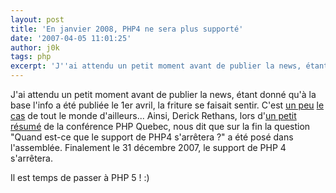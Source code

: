 ```yaml
---
layout: post
title: 'En janvier 2008, PHP4 ne sera plus supporté'
date: '2007-04-05 11:01:25'
author: j0k
tags: php
excerpt: 'J''ai attendu un petit moment avant de publier la news, étant donné qu''à la base l''info a été publiée le 1er avril, la friture se faisait sentir. C''est [un peu](http://www.prendreuncafe.com/blog/post/2007/04/02/Mettez-vous-a-PHP5-Vite) [le cas](http://moosh.et.son.brol.be/blog/index.php/2007/04/03/478-php-quebec-conference-rip-php-4-derick-rethans) de tout le      ...'
---
```


J'ai attendu un petit moment avant de publier la news, étant donné qu'à la base l'info a été publiée le 1er avril, la friture se faisait sentir. C'est [un peu](http://www.prendreuncafe.com/blog/post/2007/04/02/Mettez-vous-a-PHP5-Vite) [le cas](http://moosh.et.son.brol.be/blog/index.php/2007/04/03/478-php-quebec-conference-rip-php-4-derick-rethans) de tout le monde d'ailleurs...
Ainsi, Derick Rethans, lors d'[un petit résumé](http://derickrethans.nl/php_quebec_conference_rip_php_4.php) de la conférence PHP Quebec, nous dit que sur la fin la question "Quand est-ce que le support de PHP4 s'arrêtera ?" a été posé dans l'assemblée. Finalement le 31 décembre 2007, le support de PHP 4 s'arrêtera.

Il est temps de passer à PHP 5 ! :)
